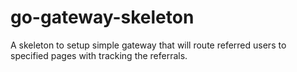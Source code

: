 # go-gateway-skeleton
A skeleton to setup simple gateway that will route referred users to specified pages with tracking the referrals.
